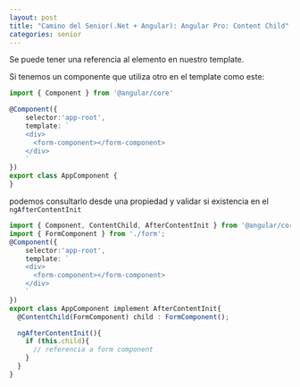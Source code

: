 ```yaml
---
layout: post
title: "Camino del Senior(.Net + Angular): Angular Pro: Content Child"
categories: senior
---
```


Se puede tener una referencia al elemento en nuestro template.<!--more-->

Si tenemos un componente que utiliza otro en el template como este:
```ts
import { Component } from '@angular/core'

@Component({
    selector:'app-root',
    template: `
    <div>
      <form-component></form-component>
    </div>
    `
}) 
export class AppComponent { 
}
```
podemos consultarlo desde una propiedad y validar si existencia en el `ngAfterContentInit`
```ts
import { Component, ContentChild, AfterContentInit } from '@angular/core'
import { FormComponent } from './form';
@Component({
    selector:'app-root',
    template: `
    <div>
      <form-component></form-component>
    </div>
    `
}) 
export class AppComponent implement AfterContentInit{ 
  @ContentChild(FormComponent) child : FormComponent();

  ngAfterContentInit(){
    if (this.child){
      // referencia a form component
    }
  }
}
```